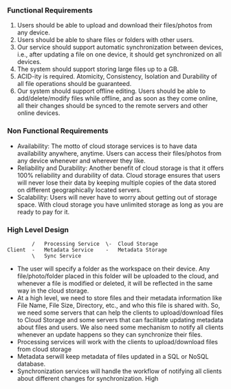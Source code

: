 ### Functional Requirements
1. Users should be able to upload and download their files/photos from any device.
2. Users should be able to share files or folders with other users.
3. Our service should support automatic synchronization between devices, i.e., after updating a file
on one device, it should get synchronized on all devices.
4. The system should support storing large files up to a GB.
5. ACID-ity is required. Atomicity, Consistency, Isolation and Durability of all file operations
should be guaranteed.
6. Our system should support offline editing. Users should be able to add/delete/modify files while
offline, and as soon as they come online, all their changes should be synced to the remote
servers and other online devices.
### Non Functional Requirements
- Availability: The motto of cloud storage services is to have data availability anywhere, anytime. Users can access their files/photos from any device whenever and wherever they like.
- Reliability and Durability: Another benefit of cloud storage is that it offers 100% reliability and durability of data. Cloud storage ensures that users will never lose their data by keeping multiple copies of the data stored on different geographically located servers.
- Scalability: Users will never have to worry about getting out of storage space. With cloud storage you have unlimited storage as long as you are ready to pay for it.
### High Level Design
```
		/	Processing Service	\-	Cloud Storage
Client	-	Metadata Service	-	Metadata Storage
		\	Sync Service
```
- The user will specify a folder as the workspace on their device. Any file/photo/folder placed in this folder will be uploaded to the cloud, and whenever a file is modified or deleted, it will be reflected in the same way in the cloud storage.
- At a high level, we need to store files and their metadata information like File Name, File Size, Directory, etc., and who this file is shared with. So, we need some servers that can help the clients to upload/download files to Cloud Storage and some servers that can facilitate updating metadata about files and users. We also need some mechanism to notify all clients whenever an update happens so they can synchronize their files.
- Processing services will work with the clients to upload/download files from cloud storage 
- Metadata serwill keep metadata of files updated in a SQL or NoSQL database. 
- Synchronization services will handle the workflow of notifying all clients about different changes for synchronization. High
<!--stackedit_data:
eyJoaXN0b3J5IjpbNzAwOTc3NjI1XX0=
-->